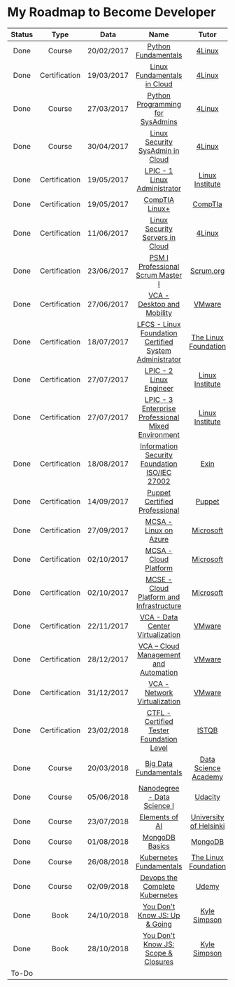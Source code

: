 

# My Roadmap to Become Developer



|    Status    |   Type          |   Data     | Name                                                      | Tutor                   |
|:------------:|:---------------:|:----------:|:---------------------------------------------------------:|:-----------------------:|
|     Done     |      Course     | 20/02/2017 | [Python Fundamentals]                                     | [4Linux]                |
|     Done     |  Certification  | 19/03/2017 | [Linux Fundamentals in Cloud]                             | [4Linux]                |
|     Done     |      Course     | 27/03/2017 | [Python Programming for SysAdmins]                        | [4Linux]                |
|     Done     |      Course     | 30/04/2017 | [Linux Security SysAdmin in Cloud]                        | [4Linux]                | 
|     Done     |  Certification  | 19/05/2017 | [LPIC - 1 Linux Administrator]                            | [Linux Institute]       |
|     Done     |  Certification  | 19/05/2017 | [CompTIA Linux+]                                          | [CompTIa]               |
|     Done     |  Certification  | 11/06/2017 | [Linux Security Servers in Cloud]                         | [4Linux]                |
|     Done     |  Certification  | 23/06/2017 | [PSM I Professional Scrum Master I]                       | [Scrum.org]             |
|     Done     |  Certification  | 27/06/2017 | [VCA - Desktop and Mobility]                              | [VMware]                |
|     Done     |  Certification  | 18/07/2017 | [LFCS - Linux Foundation Certified System Administrator]  | [The Linux Foundation]  |
|     Done     |  Certification  | 27/07/2017 | [LPIC - 2 Linux Engineer ]                                | [Linux Institute]       |
|     Done     |  Certification  | 27/07/2017 | [LPIC - 3 Enterprise Professional Mixed Environment]      | [Linux Institute]       |
|     Done     |  Certification  | 18/08/2017 | [Information Security Foundation ISO/IEC 27002]           | [Exin]                  |
|     Done     |  Certification  | 14/09/2017 | [Puppet Certified Professional]                           | [Puppet]                |
|     Done     |  Certification  | 27/09/2017 | [MCSA - Linux on Azure]                                   | [Microsoft]             |
|     Done     |  Certification  | 02/10/2017 | [MCSA - Cloud Platform]                                   | [Microsoft]             |
|     Done     |  Certification  | 02/10/2017 | [MCSE - Cloud Platform and Infrastructure]                | [Microsoft]             |
|     Done     |  Certification  | 22/11/2017 | [VCA - Data Center Virtualization]                        | [VMware]                |
|     Done     |  Certification  | 28/12/2017 | [VCA – Cloud Management and Automation]                   | [VMware]                |
|     Done     |  Certification  | 31/12/2017 | [VCA - Network Virtualization]                            | [VMware]                |
|     Done     |  Certification  | 23/02/2018 | [CTFL - Certified Tester Foundation Level]                | [ISTQB]                 |
|     Done     |      Course     | 20/03/2018 | [Big Data Fundamentals]                                   | [Data Science Academy]  |
|     Done     |      Course     | 05/06/2018 | [Nanodegree - Data Science I]                             | [Udacity]               |
|     Done     |      Course     | 23/07/2018 | [Elements of AI]                                          | [University of Helsinki]|
|     Done     |      Course     | 01/08/2018 | [MongoDB Basics]                                          | [MongoDB]               |
|     Done     |      Course     | 26/08/2018 | [Kubernetes Fundamentals]                                 | [The Linux Foundation]  |
|     Done     |      Course     | 02/09/2018 | [Devops the Complete Kubernetes]                          | [Udemy]                 |
|     Done     |       Book      | 24/10/2018 | [You Don't Know JS: Up & Going]                           | [Kyle Simpson]          |
|     Done     |       Book      | 28/10/2018 | [You Don't Know JS: Scope & Closures]                     | [Kyle Simpson]          |
|    To-Do     |                 |            |                                                           |                         |


[//]: # (Reference Name)

[Python Fundamentals]: https://www.4linux.com.br/curso/python
[Linux Fundamentals in Cloud]: https://www.4linux.com.br/curso/linux-gratis
[Python Programming for SysAdmins]: https://www.4linux.com.br/curso/python-programming-sysadmins
[Linux Security SysAdmin in Cloud]: https://www.4linux.com.br/curso/linux-sysadmin-security
[LPIC - 1 Linux Administrator]: https://www.lpi.org/our-certifications/lpic-1-overview
[CompTIA Linux+]: https://certification.comptia.org/certifications/linux
[Linux Security Servers in Cloud]: https://www.4linux.com.br/curso/linux-servers-configuration-devops
[PSM I Professional Scrum Master I]: https://www.scrum.org/professional-scrum-master-i-certification
[VCA - Desktop and Mobility]: https://mylearn.vmware.com/lcms/web/portals/certification/PathDiagrams/VMware_Certification_Tracks.pdf
[LFCS - Linux Foundation Certified System Administrator]: https://training.linuxfoundation.org/certification/linux-foundation-certified-sysadmin-lfcs/
[LPIC - 2 Linux Engineer ]: https://www.lpi.org/our-certifications/lpic-2-overview
[LPIC - 3 Enterprise Professional Mixed Environment]: https://www.lpi.org/our-certifications/lpic-3-304-overview
[Information Security Foundation ISO/IEC 27002]: https://www.exin.com/certifications/information-security-foundation-based-iso-iec-27001-exam
[Puppet Certified Professional]: https://puppet.com/support-services/certification
[MCSA - Linux on Azure]: https://www.microsoft.com/en-in/learning/mcsa-linux-azure-certification.aspx
[MCSA - Cloud Platform]: https://www.microsoft.com/en-ca/learning/mcsa-cloud-platform-certification.aspx
[MCSE - Cloud Platform and Infrastructure]: https://www.microsoft.com/pt-br/learning/mcse-cloud-platform-infrastructure.aspx
[VCA - Data Center Virtualization]: https://mylearn.vmware.com/lcms/web/portals/certification/PathDiagrams/VMware_Certification_Tracks.pdf
[VCA – Cloud Management and Automation]: https://mylearn.vmware.com/lcms/web/portals/certification/PathDiagrams/VMware_Certification_Tracks.pdf
[VCA - Network Virtualization]: https://mylearn.vmware.com/lcms/web/portals/certification/PathDiagrams/VMware_Certification_Tracks.pdf
[CTFL - Certified Tester Foundation Level]: https://www.istqb.org/certification-path-root/foundation-level-2018.html
[Big Data Fundamentals]: https://www.datascienceacademy.com.br/course?courseid=big-data-fundamentos
[Nanodegree - Data Science I]: https://br.udacity.com/course/python-fundamentos-data-science--nd110
[Elements of AI]: https://www.elementsofai.com/
[MongoDB Basics]: https://university.mongodb.com/courses/M001/about
[Kubernetes Fundamentals]: https://training.linuxfoundation.org/training/kubernetes-fundamentals/
[Devops the Complete Kubernetes]: https://www.udemy.com/learn-devops-the-complete-kubernetes-course/
[You Don't Know JS: Up & Going]: https://www.amazon.com/_/dp/1491924462?tag=oreilly20-20
[You Don't Know JS: Scope & Closures]: https://www.amazon.com/You-Dont-Know-JS-Closures/dp/1449335586


[//]: # (Reference Tutor)

[4Linux]: https://www.4linux.com.br
[Linux Institute]: https://www.lpi.org
[The Linux Foundation]: https://www.linuxfoundation.org
[CompTIa]: https://www.comptia.org
[Scrum.org]: https://www.scrum.org
[VMware]: https://www.vmware.com
[Exin]: https://www.exin.com
[Puppet]: https://puppet.com
[Microsoft]: https://www.microsoft.com
[ISTQB]: https://www.istqb.org
[Udemy]: https://www.udemy.com
[Udacity]: https://www.udacity.com
[University of Helsinki]: https://www.helsinki.fi
[MongoDB]: https://www.mongodb.com
[Data Science Academy]: https://www.datascienceacademy.com.br
[Kyle Simpson]: https://github.com/getify






      
